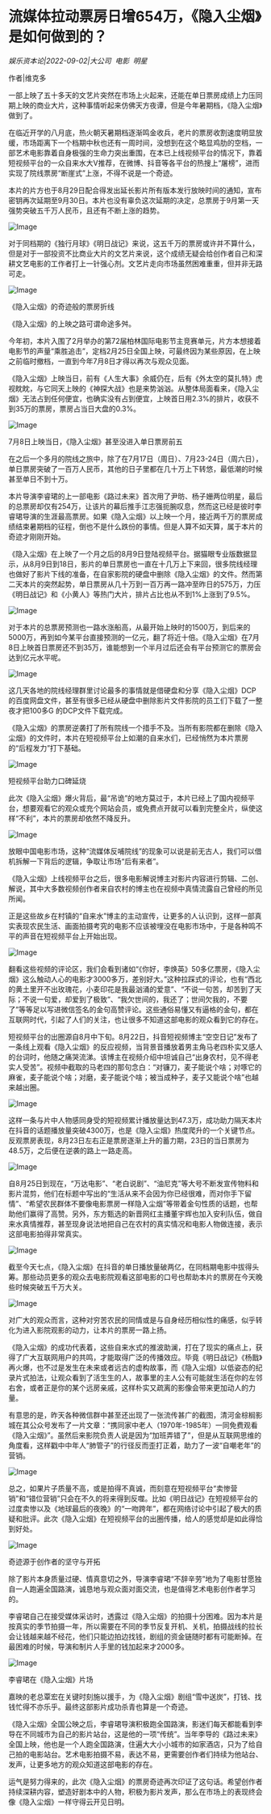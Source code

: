 # 流媒体拉动票房日增654万，《隐入尘烟》是如何做到的？

*娱乐资本论|2022-09-02|大公司 
                                                电影 
                                                明星*

作者|维克多

一部上映了五十多天的文艺片突然在市场上火起来，还能在单日票房成绩上力压同期上映的商业大片，这种事情听起来仿佛天方夜谭，但是今年暑期档，《隐入尘烟》做到了。

在临近开学的八月底，热火朝天暑期档逐渐鸣金收兵，老片的票房收割速度明显放缓，市场距离下一个档期中秋也还有一周时间，没想到在这个略显鸡肋的空档，一部艺术电影靠着自身极强的生命力突出重围，在本已上线视频平台的情况下，靠着短视频平台的一众自来水大V推荐，在微博、抖音等各平台的热搜上“屠榜”，进而实现了院线票房“断崖式”上涨，不得不说是一个奇迹。

本片的片方也于8月29日配合得发出延长影片所有版本发行放映时间的通知，宣布密钥再次延期至9月30日。本片也没有辜负这次延期的决定，总票房于9月第一天强势突破五千万人民币，且还有不断上涨的趋势。

![Image](https://p3-sign.toutiaoimg.com/tos-cn-i-qvj2lq49k0/6f8d86806120430cb6002703dad81c3b~noop.image?_iz=58558&from=article.pc_detail&x-expires=1662701887&x-signature=fLmbjLG6S5aSdGufXV6r3YYJXqA%3D)

对于同档期的《独行月球》《明日战记》来说，这五千万的票房或许并不算什么，但是对于一部投资不比商业大片的文艺片来说，这个成绩无疑会给创作者自己和深耕文艺电影的工作者打上一针强心剂。文艺片走向市场虽然困难重重，但并非无路可走。

![Image](https://p3-sign.toutiaoimg.com/tos-cn-i-qvj2lq49k0/5cb627d6bc7f4acaac6cec7cbe53573c~noop.image?_iz=58558&from=article.pc_detail&x-expires=1662701887&x-signature=Z45%2FIa5eRnTXqNSuGZktnro4Zm4%3D)

《隐入尘烟》的奇迹般的票房折线

《隐入尘烟》的上映之路可谓命途多舛。

今年初，本片入围了2月举办的第72届柏林国际电影节主竞赛单元，片方本想接着电影节的声量“乘胜追击”，定档2月25日全国上映，可最终因为某些原因，在上映之前临时撤档，一直到今年7月8日才得以再次与观众见面。

《隐入尘烟》上映当日，前有《人生大事》余威仍在，后有《外太空的莫扎特》虎视眈眈，与它同天上映的《神探大战》也是来势汹汹。从整体局面看来，《隐入尘烟》无法占到任何便宜，也确实没有占到便宜，上映首日用2.3%的排片，收获不到35万的票房，票房占当日大盘的0.3%。

![Image](https://p3-sign.toutiaoimg.com/tos-cn-i-qvj2lq49k0/9a058c0c39544671b8bc3f1c9d9b3a66~noop.image?_iz=58558&from=article.pc_detail&x-expires=1662701887&x-signature=I14zsoVsCnyaMnZ3W8%2BHwsLY2Ls%3D)

7月8日上映当日，《隐入尘烟》甚至没进入单日票房前五

在之后一个多月的院线之旅中，除了在7月17日（周日）、7月23-24日（周六日），单日票房突破了一百万人民币，其他的日子里都在几十万上下转悠，最低潮的时候甚至单日不到十万。

本片导演李睿珺的上一部电影《路过未来》首次用了尹昉、杨子姗两位明星，最后的总票房却仅有254万，让该片的幕后推手江志强扼腕叹息，然而这已经是彼时李睿珺导演的生涯最高票房。如果《隐入尘烟》以上映一个月，接近两千万的票房成绩结束暑期档的征程，倒也不是什么跌份的事情。但是人算不如天算，属于本片的奇迹才刚刚开始。

《隐入尘烟》在上映了一个月之后的8月9日登陆视频平台。据猫眼专业版数据显示，从8月9日到18日，影片的单日票房也一直在十几万上下来回，很多院线经理也做好了影片下线的准备，在自家影院的硬盘中删除《隐入尘烟》的文件。然而第二天本片的突然起势，单日票房从几十万到一百万再一路冲至昨日的575万，力压《明日战记》和《小黄人》等热门大片，排片占比也从不到1%上涨到了9.5%。

![Image](https://p3-sign.toutiaoimg.com/tos-cn-i-qvj2lq49k0/63b234b25da743cc8ac6c32288e2c615~noop.image?_iz=58558&from=article.pc_detail&x-expires=1662701887&x-signature=eU2Av9D0N5HQfiSVLFewk1gWMdo%3D)

对于本片的总票房预测也一路水涨船高，从最开始上映时的1500万，到后来的5000万，再到如今某平台直接预测的一亿元，翻了将近十倍。《隐入尘烟》在7月8日上映首日票房还不到35万，谁能想到一个半月过后还会有平台预测它的票房会达到亿元水平呢。

![Image](https://p3-sign.toutiaoimg.com/tos-cn-i-qvj2lq49k0/a21a9038b3b148ffa8448f354de5aa7e~noop.image?_iz=58558&from=article.pc_detail&x-expires=1662701887&x-signature=C27KKQvIlDeDLFPA6KgTutFDHNY%3D)

这几天各地的院线经理群里讨论最多的事情就是借硬盘和分享《隐入尘烟》DCP的百度网盘文件，甚至有很多已经从硬盘中删除影片文件影院的员工们下载了一整夜才把100多G 的DCP文件下载完成。

《隐入尘烟》的票房逆袭打了所有院线一个措手不及。当所有影院都在删除《隐入尘烟》的文件时，本片在短视频平台上如潮的自来水们，已经悄然为本片票房的“后程发力”打下基础。

![Image](https://p3-sign.toutiaoimg.com/tos-cn-i-qvj2lq49k0/e6940677accb4fe994d6eddbd0721879~noop.image?_iz=58558&from=article.pc_detail&x-expires=1662701887&x-signature=kzPR5JnYffWCj3mzt1gFUi9K9AY%3D)

短视频平台助力口碑延烧

此次《隐入尘烟》爆火背后，最“吊诡”的地方莫过于，本片已经上了国内视频平台，想要观看它的观众或充个网站会员，或免费点开就可以看到完整全片，纵使这样“不利”，本片的票房却依然不降反升。

![Image](https://p3-sign.toutiaoimg.com/tos-cn-i-qvj2lq49k0/f501c67953624fab85848dfea5e1a6f5~noop.image?_iz=58558&from=article.pc_detail&x-expires=1662701887&x-signature=wTJtgWMhijpcgEG2dydR8CBfGgk%3D)

放眼中国电影市场，这种“流媒体反哺院线”的现象可以说是前无古人，我们可以借机拆解一下背后的逻辑，争取让市场“后有来者”。

《隐入尘烟》上线视频平台之后，很多电影解说博主对影片内容进行剪辑、二创、解说，其中大多数视频创作者来自农村的博主也在视频中真情流露自己曾经的所见所闻。

正是这些故乡在村镇的“自来水”博主的主动宣传，让更多的人认识到，这样一部真实表现农民生活、画面拍摄考究的电影不应该被埋没在电影市场中，于是各种鸣不平的声音在短视频平台上开始出现。

![Image](https://p3-sign.toutiaoimg.com/tos-cn-i-qvj2lq49k0/02ec0a2a12404a14ad166bd9192c9622~noop.image?_iz=58558&from=article.pc_detail&x-expires=1662701887&x-signature=MWXbHZOeZPp4QydX%2B2Sbb7Etzok%3D)

翻看这些视频的评论区，我们会看到诸如“《你好，李焕英》50多亿票房，《隐入尘烟》这么触动人心的电影才3000多万，差别好大。”这种拉踩式的评论，也有“西北的黄土里开不出玫瑰花，小麦印花是我最汹涌的爱意”、“不说一句苦，却苦到了天际；不说一句爱，却爱到了极致”、“我欠世间的，我还了；世间欠我的，不要了”等等足以写进微信签名的金句高赞评论。这些通俗易懂又有逼格的金句，都在互联网时代，引起了人们的关注，也让很多不知道这部电影的观众看到它的存在。

短视频平台的出圈源自8月中下旬。8月22日，抖音短视频博主“空空日记”发布了一条线上观看《隐入尘烟》的反应视频，当背景音播放着男主角马老四朴实又感人的台词时，他随之痛哭流涕。该博主在视频介绍中坦诚自己“出身农村，见不得老实人受苦”。视频中截取的马老四的那句念白：“对镰刀，麦子能说个啥；对啄它的麻雀，麦子能说个啥；对磨，麦子能说个啥；被当成种子，麦子又能说个啥”也越来越出圈。

![Image](https://p3-sign.toutiaoimg.com/tos-cn-i-qvj2lq49k0/c12f34a89b0d432cbfc48967be45d535~noop.image?_iz=58558&from=article.pc_detail&x-expires=1662701887&x-signature=zbAdpca1SI0WDmYo6G2MSgxwqDg%3D)

这样一条与片中人物感同身受的短视频累计播放量达到47.3万，成功助力隔天本片在抖音的话题播放量突破4300万，也是《隐入尘烟》热度爬升的一个关键节点。反观票房表现，8月23日左右正是票房逐渐上升的蓄力期，23日的当日票房为48.5万，之后便在逆袭的路上一路走高。

![Image](https://p3-sign.toutiaoimg.com/tos-cn-i-qvj2lq49k0/62dda046c06748c4b71c4afd2841fa96~noop.image?_iz=58558&from=article.pc_detail&x-expires=1662701887&x-signature=KDkdhzD8sGdKmeoo8GDE85%2F%2FaDI%3D)

自8月25日到现在，“万达电影”、“老白说剧”、“油尼克”等大号不断发宣传物料和影片混剪，他们在标题中写出的“生活从来不会因为你已经很难，而对你手下留情”、“希望农民群体不要像电影票房一样隐入尘烟”等带着金句性质的话题，也帮助他们赢得了高赞。另外，东方甄选的新晋网红主播董宇辉也加入安利队伍，做自来水真情推荐，甚至现身说法地把自己在农村的真实情况和电影人物做连接，表示这部电影拍得非常真实。

![Image](https://p3-sign.toutiaoimg.com/tos-cn-i-qvj2lq49k0/f85fb722aed94cb1aae0ba2bd60b205e~noop.image?_iz=58558&from=article.pc_detail&x-expires=1662701887&x-signature=HRoH8hvnQCyQokMs9pYS3j%2FZJAg%3D)

截至今天七点，《隐入尘烟》在抖音的单日播放量破两亿，在同档期电影中拔得头筹。那些动员更多的观众去电影院观看这部电影的口号也帮助本片的票房在今天晚些时候突破五千万大关。

![Image](https://p3-sign.toutiaoimg.com/tos-cn-i-qvj2lq49k0/a384b7bf497b46e5a7cb833e5d81fa66~noop.image?_iz=58558&from=article.pc_detail&x-expires=1662701887&x-signature=8DjTtcTN7MoMKOq%2FHezMT2WEIkw%3D)

对广大的观众而言，这种对穷苦农民的同情或是与自身经历相似性的痛感，似乎转化为进入影院观影的动力，让本片的票房一路上扬。

《隐入尘烟》的成功代表着，这些自来水式的推波助澜，打在了现实的痛点上，获得了广大互联网用户的共鸣，才能取得广泛的传播效应。毕竟《明日战记》《杨戬》再火爆，也不过是发生在未来或者远古的虚构故事，而《隐入尘烟》以低姿态的纪录片式拍法，让观众看到了活生生的人，故事里的主人公有可能就生活在你的左邻右舍，或者正是你的某个远房亲戚，这样朴实又疏离的影像会带来更加动人的力量。

有意思的是，昨天各种微信群中甚至还出现了一张流传甚广的截图，清河金棕榈影城在其公众号发布了一片文章：“携同家中老人（1970年-1985年）一同免费观看《隐入尘烟》”。虽然后来影院负责人说是因为“加班弄错了”，但是从互联网思维的角度看，这样戳中中年人“肺管子”的行径反而歪打正着，助力了一波“自嘲老年”的营销。

![Image](https://p3-sign.toutiaoimg.com/tos-cn-i-qvj2lq49k0/b87a14d7fa664d6a9be3a2a88d3d26ca~noop.image?_iz=58558&from=article.pc_detail&x-expires=1662701887&x-signature=X1c7T6TrrZDZyDratDAHMBIqjMo%3D)

总之，如果片子质量不高，或是拍得不真诚，而刻意在短视频平台“卖惨营销”和“错位营销”只会在不久的将来得到反噬。比如《明日战记》在短视频平台的过度卖惨以及《地球最后的夜晚》的“一吻跨年”，都在网络讨论中引起了极大的质疑和批评。此次《隐入尘烟》在短视频平台的出圈传播，给人的感觉却是如此得恰到好处。

![Image](https://p3-sign.toutiaoimg.com/tos-cn-i-qvj2lq49k0/121ba08b555d428090431efd2059d2bc~noop.image?_iz=58558&from=article.pc_detail&x-expires=1662701887&x-signature=oT2XRClTVyW4YOE%2F5gjxLVK88XI%3D)

奇迹源于创作者的坚守与开拓

除了影片本身质量过硬、情真意切之外，导演李睿珺“不辞辛劳”地为了电影甘愿独自一人跑遍全国路演，诚恳地与观众面对面交流，也是值得艺术电影创作者学习的。

李睿珺自己在接受媒体采访时，透露过《隐入尘烟》的拍摄十分困难。因为本片是按真实的季节拍摄一年，所以需要在不同的季节反复开机、关机，拍摄战线的拉长会让钱越来越不经花，他们只能边拍边找钱，剧组的资金链随时都有可能断掉。在最困难的时候，导演和制片人手里的钱加起来才2000多。

![Image](https://p3-sign.toutiaoimg.com/tos-cn-i-qvj2lq49k0/64b32487c8ba4430b0f226c0e29c8a33~noop.image?_iz=58558&from=article.pc_detail&x-expires=1662701887&x-signature=qfa55Mfc336nna7tbGdAurX470w%3D)

李睿珺在《隐入尘烟》片场

嘉映的老总覃宏在关键时刻施以援手，为《隐入尘烟》剧组“雪中送炭”，打钱、找钱忙得不亦乐乎。最终这部影片成功杀青也算是一个奇迹。

《隐入尘烟》全国公映之后，李睿珺导演积极跑全国路演，影迷们每天都能看到李导在不同城市为自己的影片站台，这是他的一项“传统”。当年李导的《路过未来》全国上映，他也是一个人跑全国路演，住遍大大小小城市的如家酒店，只为了给自己拍的电影站台。艺术电影拍摄不易，表达不易，更需要创作者们持续为他站台、发声，让更多地方的观众知道这部电影的存在。

运气是努力得来的，此次《隐入尘烟》的票房奇迹再次印证了这句话。希望创作者持续深耕内容，塑造好剧本中的人物，积极为影片发声，那么在市场上的表现终会像《隐入尘烟》一样守得云开见日明。

